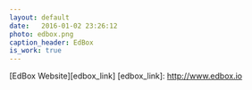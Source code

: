 ```yaml
---
layout: default
date:   2016-01-02 23:26:12
photo: edbox.png
caption_header: EdBox
is_work: true
---
```

[EdBox Website][edbox_link]
[edbox_link]: http://www.edbox.io
